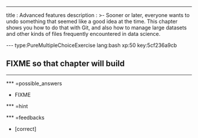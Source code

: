 ---
title       : Advanced features
description : >-
  Sooner or later, everyone wants to undo something that seemed like a
  good idea at the time.  This chapter shows you how to do that with
  Git, and also how to manage large datasets and other kinds of files
  frequently encountered in data science.

--- type:PureMultipleChoiceExercise lang:bash xp:50 key:5cf236a9cb
## FIXME so that chapter will build

<hr>

*** =possible_answers
- FIXME

*** =hint

*** =feedbacks
- [correct]
